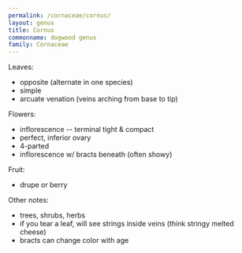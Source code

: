 ```yaml
---
permalink: /cornaceae/cornus/
layout: genus
title: Cornus
commonname: dogwood genus
family: Cornaceae
---
```


Leaves:
  - opposite (alternate in one species)
  - simple
  - arcuate venation (veins arching from base to tip)

Flowers:
  - inflorescence -- terminal tight & compact
  - perfect, inferior ovary
  - 4-parted
  - inflorescence w/ bracts beneath (often showy)

Fruit:
  - drupe or berry

Other notes:
  - trees, shrubs, herbs
  - if you tear a leaf, will see strings inside veins (think stringy melted cheese)
  - bracts can change color with age
